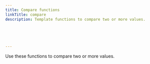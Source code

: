 ```yaml
---
title: Compare functions
linkTitle: compare
description: Template functions to compare two or more values.



  
     
---
```


Use these functions to compare two or more values.
